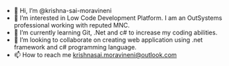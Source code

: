 - 👋 Hi, I’m @krishna-sai-moravineni
- 👀 I’m interested in Low Code Development Platform. I am an OutSystems professional working with reputed MNC.
- 🌱 I’m currently learning Git, .Net and c# to increase my coding abilities.
- 💞️ I’m looking to collaborate on creating web application using .net framework and c# programming language.
- 📫 How to reach me krishnasai.moravineni@outlook.com

<!---
krishna-sai-moravineni/krishna-sai-moravineni is a ✨ special ✨ repository because its `README.md` (this file) appears on your GitHub profile.
You can click the Preview link to take a look at your changes.
--->
